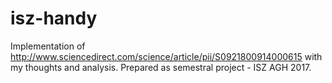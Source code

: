 # isz-handy
Implementation of http://www.sciencedirect.com/science/article/pii/S0921800914000615 with my thoughts and analysis. 
Prepared as semestral project - ISZ AGH 2017. 
